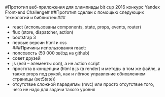 #Прототип веб-приложения для олимпиады bit cup 2016 конкурс Yandex Front-end Challenge#
##Прототип сделан с помощью следующих технологий и библиотек:###
- react  (использованы components, state, props, events, router)
- flux (store, dispatcher, action)
- bootstrap 3
- первые версии html и css <br/>
###Причины использования react:
- попсовость (50 000 звёзд на github)
- совет друзей
- js (es6 – элементы ооп), а не action script
- простота в концепции (html в js (в render) и методы в том же файле, а также props под рукой, как и лёгкое управление обновлением страницы (setState))
- отсутствие сложной парадигмы (mvc) или просто отсутствие того, чего не надо для задачи такого уровня


